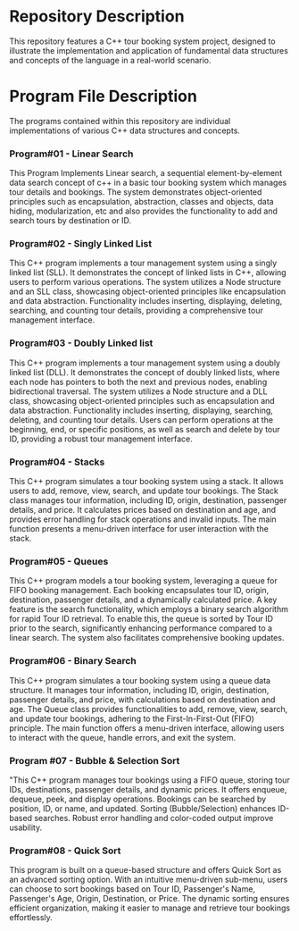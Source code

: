 # Repository Description
This repository features a C++ tour booking system project, designed to illustrate the implementation and application of fundamental data structures and concepts of the language in a real-world scenario.
# Program File Description
The programs contained within this repository are individual implementations of various C++ data structures and concepts.
### Program#01 - Linear Search
This Program Implements Linear search, a sequential element-by-element data search concept of c++ in a basic tour booking system which manages tour details and bookings. The system demonstrates object-oriented principles such as encapsulation, abstraction, classes and objects, data hiding, modularization, etc and also provides the functionality to add and search tours by destination or ID.
### Program#02 - Singly Linked List
This C++ program implements a tour management system using a singly linked list (SLL). It demonstrates the concept of linked lists in C++, allowing users to perform various operations. The system utilizes a Node structure and an SLL class, showcasing object-oriented principles like encapsulation and data abstraction. Functionality includes inserting, displaying, deleting, searching, and counting tour details, providing a comprehensive tour management interface.
### Program#03 - Doubly Linked list
This C++ program implements a tour management system using a doubly linked list (DLL). It demonstrates the concept of doubly linked lists, where each node has pointers to both the next and previous nodes, enabling bidirectional traversal. The system utilizes a Node structure and a DLL class, showcasing object-oriented principles such as encapsulation and data abstraction. Functionality includes inserting, displaying, searching, deleting, and counting tour details. Users can perform operations at the beginning, end, or specific positions, as well as search and delete by tour ID, providing a robust tour management interface.
### Program#04 - Stacks
This C++ program simulates a tour booking system using a stack. It allows users to add, remove, view, search, and update tour bookings. The Stack class manages tour information, including ID, origin, destination, passenger details, and price. It calculates prices based on destination and age, and provides error handling for stack operations and invalid inputs. The main function presents a menu-driven interface for user interaction with the stack.
### Program#05 - Queues
This C++ program models a tour booking system, leveraging a queue for FIFO booking management. Each booking encapsulates tour ID, origin, destination, passenger details, and a dynamically calculated price. A key feature is the search functionality, which employs a binary search algorithm for rapid Tour ID retrieval. To enable this, the queue is sorted by Tour ID prior to the search, significantly enhancing performance compared to a linear search. The system also facilitates comprehensive booking updates.
### Program#06 - Binary Search
This C++ program simulates a tour booking system using a queue data structure. It manages tour information, including ID, origin, destination, passenger details, and price, with calculations based on destination and age. The Queue class provides functionalities to add, remove, view, search, and update tour bookings, adhering to the First-In-First-Out (FIFO) principle. The main function offers a menu-driven interface, allowing users to interact with the queue, handle errors, and exit the system.
### Program #07 - Bubble & Selection Sort
"This C++ program manages tour bookings using a FIFO queue, storing tour IDs, destinations, passenger details, and dynamic prices. It offers enqueue, dequeue, peek, and display operations. Bookings can be searched by position, ID, or name, and updated. Sorting (Bubble/Selection) enhances ID-based searches. Robust error handling and color-coded output improve usability.
### Program#08 - Quick Sort
This program is built on a queue-based structure and offers Quick Sort as an advanced sorting option. With an intuitive menu-driven sub-menu, users can choose to sort bookings based on Tour ID, Passenger's Name, Passenger's Age, Origin, Destination, or Price. The dynamic sorting ensures efficient organization, making it easier to manage and retrieve tour bookings effortlessly.
